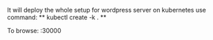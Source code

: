 It will deploy the whole setup for wordpress server on kubernetes
use command:
** kubectl create -k . **

To browse:   <node-ip>:30000